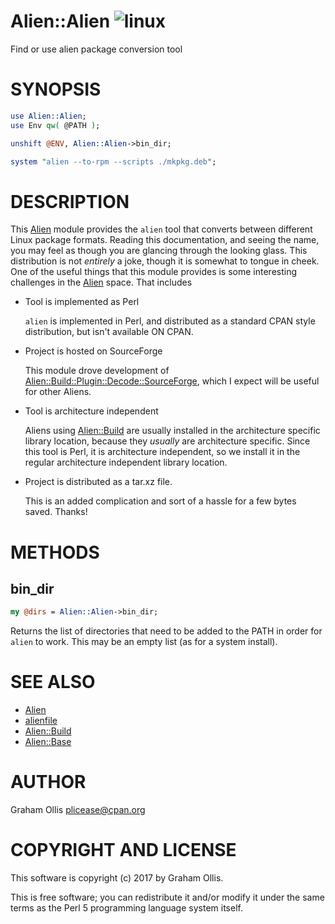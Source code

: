 # Alien::Alien ![linux](https://github.com/plicease/Alien-Alien/workflows/linux/badge.svg)

Find or use alien package conversion tool

# SYNOPSIS

```perl
use Alien::Alien;
use Env qw( @PATH );

unshift @ENV, Alien::Alien->bin_dir;

system "alien --to-rpm --scripts ./mkpkg.deb";
```

# DESCRIPTION

This [Alien](https://metacpan.org/pod/Alien) module provides the `alien` tool that converts between different
Linux package formats.  Reading this documentation, and seeing the name, you may
feel as though you are glancing through the looking glass.  This distribution is
not _entirely_ a joke, though it is somewhat to tongue in cheek.  One of the useful
things that this module provides is some interesting challenges in the [Alien](https://metacpan.org/pod/Alien)
space.  That includes

- Tool is implemented as Perl

    `alien` is implemented in Perl, and distributed as a standard CPAN style distribution,
    but isn't available ON CPAN.

- Project is hosted on SourceForge

    This module drove development of [Alien::Build::Plugin::Decode::SourceForge](https://metacpan.org/pod/Alien::Build::Plugin::Decode::SourceForge), which I
    expect will be useful for other Aliens.

- Tool is architecture independent

    Aliens using [Alien::Build](https://metacpan.org/pod/Alien::Build) are usually installed in the architecture specific library
    location, because they _usually_ are architecture specific.  Since this tool is Perl,
    it is architecture independent, so we install it in the regular architecture independent
    library location.

- Project is distributed as a tar.xz file.

    This is an added complication and sort of a hassle for a few bytes saved.  Thanks!

# METHODS

## bin\_dir

```perl
my @dirs = Alien::Alien->bin_dir;
```

Returns the list of directories that need to be added to the PATH in order for `alien`
to work.  This may be an empty list (as for a system install).

# SEE ALSO

- [Alien](https://metacpan.org/pod/Alien)
- [alienfile](https://metacpan.org/pod/alienfile)
- [Alien::Build](https://metacpan.org/pod/Alien::Build)
- [Alien::Base](https://metacpan.org/pod/Alien::Base)

# AUTHOR

Graham Ollis <plicease@cpan.org>

# COPYRIGHT AND LICENSE

This software is copyright (c) 2017 by Graham Ollis.

This is free software; you can redistribute it and/or modify it under
the same terms as the Perl 5 programming language system itself.
